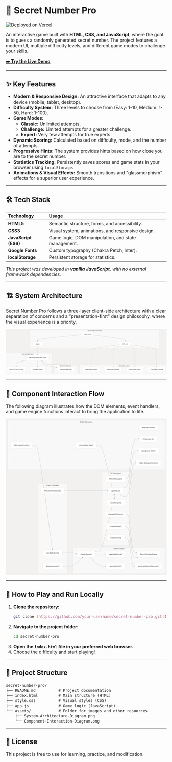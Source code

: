 # 🎯 Secret Number Pro

[![Deployed on Vercel](https://img.shields.io/badge/Deployed%20on-Vercel-black?style=for-the-badge&logo=vercel)](https://secret-number-pro.vercel.app/)

An interactive game built with **HTML, CSS, and JavaScript**, where the goal is to guess a randomly generated secret number. The project features a modern UI, multiple difficulty levels, and different game modes to challenge your skills.

**[➡️ Try the Live Demo](https://secret-number-pro.vercel.app/)**

---

## ✨ Key Features

- **Modern & Responsive Design:** An attractive interface that adapts to any device (mobile, tablet, desktop).
- **Difficulty System:** Three levels to choose from (Easy: 1-10, Medium: 1-50, Hard: 1-100).
- **Game Modes:**
    - **Classic:** Unlimited attempts.
    - **Challenge:** Limited attempts for a greater challenge.
    - **Expert:** Very few attempts for true experts.
- **Dynamic Scoring:** Calculated based on difficulty, mode, and the number of attempts.
- **Progressive Hints:** The system provides hints based on how close you are to the secret number.
- **Statistics Tracking:** Persistently saves scores and game stats in your browser using `localStorage`.
- **Animations & Visual Effects:** Smooth transitions and "glassmorphism" effects for a superior user experience.

---

## 🛠️ Tech Stack

| Technology | Usage |
| :--- | :--- |
| **HTML5** | Semantic structure, forms, and accessibility. |
| **CSS3** | Visual system, animations, and responsive design. |
| **JavaScript (ES6)**| Game logic, DOM manipulation, and state management. |
| **Google Fonts** | Custom typography (Chakra Petch, Inter). |
| **localStorage** | Persistent storage for statistics. |

*This project was developed in **vanilla JavaScript**, with no external framework dependencies.*

---

## 🏗️ System Architecture

Secret Number Pro follows a three-layer client-side architecture with a clear separation of concerns and a "presentation-first" design philosophy, where the visual experience is a priority.

![System Architecture Diagram](./assets/system-architecture-diagram.png)

---

## 🔄 Component Interaction Flow

The following diagram illustrates how the DOM elements, event handlers, and game engine functions interact to bring the application to life.

![Component Interaction Diagram](./assets/component-interaction-diagram.png)

---

## 🚀 How to Play and Run Locally

1.  **Clone the repository:**
    ```bash
    git clone [https://github.com/your-username/secret-number-pro.git](https://github.com/your-username/secret-number-pro.git)
    ```
2.  **Navigate to the project folder:**
    ```bash
    cd secret-number-pro
    ```
3.  **Open the `index.html` file in your preferred web browser.**
4.  Choose the difficulty and start playing!

---

## 📂 Project Structure

```
secret-number-pro/
├── README.md          # Project documentation
├── index.html         # Main structure (HTML)
├── style.css          # Visual styles (CSS)
├── app.js             # Game logic (JavaScript)
└── assets/            # Folder for images and other resources
    ├── System-Architecture-Diagram.png
    └── Component-Interaction-Diagram.png
```

---

## 📜 License
This project is free to use for learning, practice, and modification.
